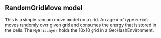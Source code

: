 ## RandomGridMove model
This is a simple random move model on a grid. An agent of type `Murkel` moves randomly over given grid and consumes the energy that is stored in the cells.
The `MyGridLayer` holds the 10x10 grid in a GeoHashEnvironment.
